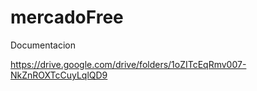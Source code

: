 # mercadoFree
Documentacion

https://drive.google.com/drive/folders/1oZITcEqRmv007-NkZnROXTcCuyLqlQD9
